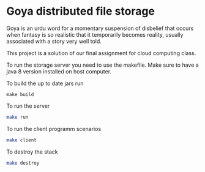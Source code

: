 # Goya distributed file storage

Goya is an urdu word for a momentary suspension of disbelief that occurs when fantasy is so realistic
that it temporarily becomes reality, usually associated with a story very well told.


This project is a solution of our final assignment for cloud computing class. 


To run the storage server you need to use the makefile. Make sure to have a java 8 version installed on host computer.

To build the up to date jars run

```
make build
```

To run the server

```bash
make run
```

To run the client programm scenarios

```bash
make client
```

To destroy the stack

```bash
make destroy
```